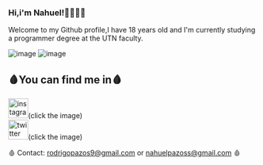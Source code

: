 ### Hi,i'm Nahuel!👋👨🏻‍💻

Welcome to my Github profile,I have 18 years old and I'm currently studying a programmer degree at the UTN faculty.

![image](https://user-images.githubusercontent.com/98673588/189919294-27f7543c-7a28-4420-8c4d-da348e26a458.png)
![image](https://user-images.githubusercontent.com/98673588/189919591-16f193d6-d7df-4cfa-a68d-9831ee161dc1.png)



## 🩸You can find me in🩸
[<img src='https://cdn.jsdelivr.net/npm/simple-icons@3.0.1/icons/instagram.svg' alt='instagram' height='40'>](https://www.instagram.com/Nahupazoss/)(click the image)  
[<img src='https://cdn.jsdelivr.net/npm/simple-icons@3.0.1/icons/twitter.svg' alt='twitter' height='40'>](https://twitter.com/Nagupazoss)(click the image)  

🩸 Contact: rodrigopazos9@gmail.com or nahuelpazoss@gmail.com 🩸
